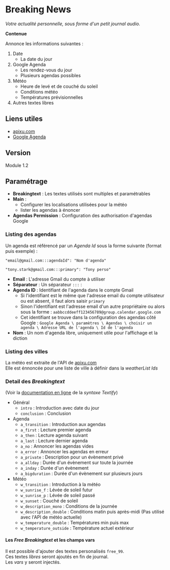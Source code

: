 # Breaking News
_Votre actualité personnelle, sous forme d'un petit journal audio._

**Contenue**

Annonce les informations suivantes :

1. Date
    * La date du jour
2. Google Agenda
    * Les rendez-vous du jour
    * Plusieurs agendas possibles
3. Météo
    * Heure de levé et de couché du soleil
    * Conditions météo
    * Températures prévisionnelles
4. Autres textes libres

## Liens utiles
* [apixu.com](https://www.apixu.com)
* [Google Agenda](https://www.google.com/calendar/)

## Version
Module 1.2

## Paramétrage
* **Breakingtext** : Les textes utilisés sont multiples et paramétrables
* **Main** :
    * Configurer les localisations utilisées pour la météo
    * lister les agendas à énoncer
* **Agendas Permission** : Configuration des authorisation d'agendas Google

### Listing des agendas

Un agenda est référencé par un _Agenda Id_ sous la forme suivante (format puis exemple) :

    "email@gmail.com:::agendaId": "Nom d'agenda"

    "tony.stark@gmail.com:::primary": "Tony perso"

* **Email** : L'adresse Gmail du compte à utiliser
* **Séparateur** : Un séparateur `:::` :
* **Agenda ID** : Identifiant de l'agenda dans le compte Gmail
    * Si l'identifiant est le même que l'adresse email du compte utilisateur ou est absent, il faut alors saisir `primary`
    * Sinon l'identifiant est l'adresse email d'un autre propriétaire ou alors sous la forme : `aabbccddeeff123456789@group.calendar.google.com`
    * Cet identifiant se trouve dans la configuration des agendas côté Google : `Google Agenda \ paramètres \ Agendas \ choisir un agenda \ Adresse URL de l'agenda \ Id de l'agenda`
* **Nom** : Un nom d'agenda libre, uniquement utile pour l'affichage et la diction

### Listing des villes

La météo est extraite de l'API de [apixu.com](https://www.apixu.com)  
Elle est énnoncée pour une liste de ville à définir dans la _weatherList Ids_

### Detail des _Breakingtext_

(Voir la [documentation en ligne](https://github.com/Nikya/voicify/wiki/Syntaxe-Textify) de la _syntaxe Textify_)

* Général
    * `intro` : Introduction avec date du jour
    * `conclusion` : Conclusion
* Agenda
    * `a_transition` : Introduction aux agendas
    * `a_first` : Lecture premier agenda
    * `a_then` : Lecture agenda suivant
    * `a_last` : Lecture dernier agenda
    * `a_no` : Annoncer les agendas vides
    * `a_error` : Annoncer les agendas en erreur
    * `a_private` : Description pour un évènement privé
    * `a_allday` : Durée d'un évènement sur toute la journée
    * `a_inday` : Durée d'un évènement
    * `a_bigduration` : Durée d'un évènement sur plusieurs jours
* Météo
    * `w_transition` : Introduction à la météo
    * `w_sunrise_f` : Lévée de soleil futur
    * `w_sunrise_p` : Lévée de soleil passé
    * `w_sunset` : Couché de soleil
    * `w_description_mono` : Conditions de la journée
    * `w_description_double` : Conditions matin puis après-midi (Pas utilisé avec l'API de météo actuelle)
    * `w_temperature_double` : Températures min puis max
    * `w_temperature_outside` : Température actuel extérieur

#### Les _Free Breakingtext_ et les champs vars

Il est possible d'ajouter des textes personalisés `free_99`.  
Ces textes _libres_ seront ajoutés en fin de journal.  
Les _vars_ y seront injectés.
